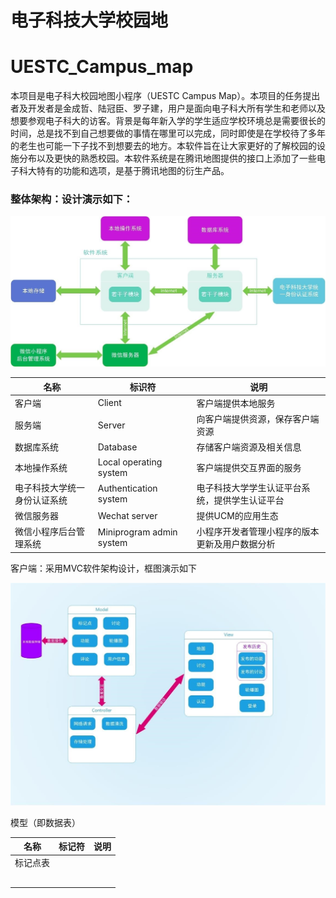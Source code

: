 # 电子科技大学校园地 

# UESTC_Campus_map

本项目是电子科大校园地图小程序（UESTC Campus Map）。本项目的任务提出者及开发者是金成哲、陆冠臣、罗子建，用户是面向电子科大所有学生和老师以及想要参观电子科大的访客。背景是每年新入学的学生适应学校环境总是需要很长的时间，总是找不到自己想要做的事情在哪里可以完成，同时即使是在学校待了多年的老生也可能一下子找不到想要去的地方。本软件旨在让大家更好的了解校园的设施分布以及更快的熟悉校园。本软件系统是在腾讯地图提供的接口上添加了一些电子科大特有的功能和选项，是基于腾讯地图的衍生产品。



### 整体架构：设计演示如下：

![微信服务端](https://github.com/wannain/picture/blob/master/UESTC_Campus_map/1.jpg)

| 名称                         | 标识符                   | 说明                                           |
| ---------------------------- | ------------------------ | ---------------------------------------------- |
| 客户端                       | Client                   | 客户端提供本地服务                             |
| 服务端                       | Server                   | 向客户端提供资源，保存客户端资源               |
| 数据库系统                   | Database                 | 存储客户端资源及相关信息                       |
| 本地操作系统                 | Local operating system   | 客户端提供交互界面的服务                       |
| 电子科技大学统一身份认证系统 | Authentication system    | 电子科技大学学生认证平台系统，提供学生认证平台 |
| 微信服务器                   | Wechat server            | 提供UCM的应用生态                              |
| 微信小程序后台管理系统       | Miniprogram admin system | 小程序开发者管理小程序的版本更新及用户数据分析 |

客户端：采用MVC软件架构设计，框图演示如下

![客户端](https://github.com/wannain/picture/blob/master/UESTC_Campus_map/2.jpg)

模型（即数据表）

| 名称     | 标记符 | 说明 |
| -------- | ------ | ---- |
| 标记点表 |        |      |
|          |        |      |
|          |        |      |
|          |        |      |
|          |        |      |
|          |        |      |


